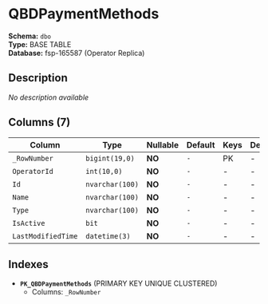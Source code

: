 # QBDPaymentMethods

**Schema:** `dbo`  
**Type:** BASE TABLE  
**Database:** fsp-165587 (Operator Replica)

## Description

*No description available*

## Columns (7)

| Column | Type | Nullable | Default | Keys | Description |
|--------|------|----------|---------|------|-------------|
| `_RowNumber` | `bigint(19,0)` | **NO** | `-` | PK | - |
| `OperatorId` | `int(10,0)` | **NO** | `-` | - | - |
| `Id` | `nvarchar(100)` | **NO** | `-` | - | - |
| `Name` | `nvarchar(100)` | **NO** | `-` | - | - |
| `Type` | `nvarchar(100)` | **NO** | `-` | - | - |
| `IsActive` | `bit` | **NO** | `-` | - | - |
| `LastModifiedTime` | `datetime(3)` | **NO** | `-` | - | - |

## Indexes

- **`PK_QBDPaymentMethods`** (PRIMARY KEY UNIQUE CLUSTERED)
  - Columns: `_RowNumber`
